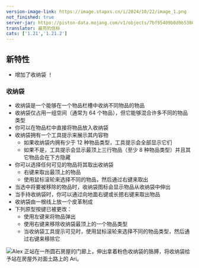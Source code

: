 ```yaml
---
version-image-link: https://image.stapxs.cn/i/2024/10/22/image_1.png
not_finished: true
server-jar: https://piston-data.mojang.com/v1/objects/7bf95409b0d9b5388bfea3704ec92012d273c14c/server.jar
translator: 最亮的信标
cats: ['1.21','1.21.2']
---
```

## 新特性
* 增加了收纳袋
！[](https://image.stapxs.cn/i/2024/10/23/image.png "各种各样的染色收纳袋散落在林中草地上")

### 收纳袋
* 收纳袋是一个能够在一个物品栏槽中收纳不同物品的物品
* 收纳袋仅占用一组空间（通常为 64 个物品），但它能够混合许多不同的物品类型
* 你可以在物品栏中直接将物品放入收纳袋
* 收纳袋拥有一个工具提示来展示其内容物
    * 如果收纳袋内拥有少于 12 种物品类型，工具提示会全部显示它们
    * 如果不是，工具提示会显示最顶上三行物品（至少 8 种物品类型）并且其它物品会在下方隐藏
* 你可以选择任何可见的物品将其取出收纳袋
    * 右键来取出最顶上的物品
    * 使用鼠标滚轮来选择不同的物品，然后通过右键来取出
* 当选中将要被移除的物品时，收纳袋图标会显示物品从收纳袋中伸出
* 当手持收纳袋时，你可以通过向地面右键或长摁右键来取出物品
* 收纳袋由一根线上放一个皮革制成
* 下列原型按键已被更改：
    * 使用左键来将物品弹出
    * 使用右键来移除收纳袋最顶上的一个物品类型
    * 当收纳袋工具提示可见时，使用鼠标滚轮来选择不同的物品类型，然后通过右键来移除它

![](https://image.stapxs.cn/i/2024/10/23/image_1.png "Alex 正站在一所圆石房屋的门廊上，伸出拿着粉色收纳袋的胳膊，将收纳袋给予站在房屋外对面土路上的 Ari。")

